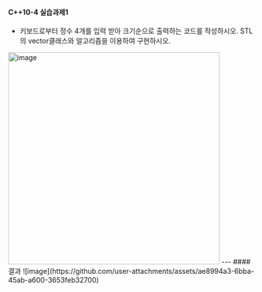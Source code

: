 #### C++10-4 실습과제1
  * 키보드로부터 정수 4개를 입력 받아 크기순으로 출력하는 코드를 작성하시오. STL의 vector클래스와 알고리즘을 이용하여 구현하시오.

<img width="430" alt="image" src="https://github.com/user-attachments/assets/567b195e-ff91-4dac-a8b2-e56cb181912c">
---
#### 결과
![image](https://github.com/user-attachments/assets/ae8994a3-6bba-45ab-a600-3653feb32700)
